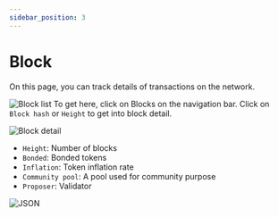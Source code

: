 ```yaml
---
sidebar_position: 3
---
```


# Block
On this page, you can track details of transactions on the network.

![Block list](/img/aurascan/block_list.png)
To get here, click on Blocks on the navigation bar.
Click on `Block hash` or `Height` to get into block detail.

![Block detail](/img/aurascan/block_detail.png)
- `Height`: Number of blocks
- `Bonded`: Bonded tokens
- `Inflation`: Token inflation rate
- `Community pool`: A pool used for community purpose
- `Proposer`: Validator

![JSON](/img/aurascan/json.png)
